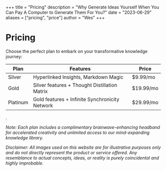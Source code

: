 +++
title = "Pricing"
description = "Why Generate Ideas Yourself When You Can Pay A Computer to Generate Them For You?"
date = "2023-06-29"
aliases = ["pricing", "price"]
author = "Wes"
+++
# Pricing

Choose the perfect plan to embark on your transformative knowledge journey:


| Plan     | Features                                | Price       |
| -------- | --------------------------------------- | ----------- |
| Silver   | Hyperlinked Insights, Markdown Magic     | $9.99/mo    |
| Gold     | Silver features + Thought Distillation Matrix | $19.99/mo   |
| Platinum | Gold features + Infinite Synchronicity Network | $29.99/mo   |

.

*Note: Each plan includes a complimentary brainwave-enhancing headband for accelerated creativity and unlimited access to our mind-expanding knowledge library.*

*Disclaimer: All images used on this website are for illustrative purposes only and do not directly represent the product or service offered. Any resemblance to actual concepts, ideas, or reality is purely coincidental and highly improbable.*

